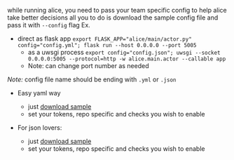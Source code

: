 while running alice, you need to pass your team specific config to help alice take better decisions
all you to do is download the sample config file and pass it with `--config` flag
Ex.
-  direct as flask app
      `export FLASK_APP="alice/main/actor.py" config="config.yml"; flask run --host 0.0.0.0 --port 5005`
   -  as a uwsgi process
      `export config="config.json"; uwsgi --socket 0.0.0.0:5005 --protocol=http -w alice.main.actor --callable app`
   - Note: can change port number as needed

*Note:* config file name should be ending with `.yml` or `.json`


- Easy yaml way
  - just [download sample](https://github.com/moengage/alice/blob/master/docs/config.yml)
  - set your tokens, repo specific and checks you wish to enable

- For json lovers:
   - just [download sample](https://github.com/moengage/alice/blob/master/docs/config.json)
   - set your tokens, repo specific and checks you wish to enable

